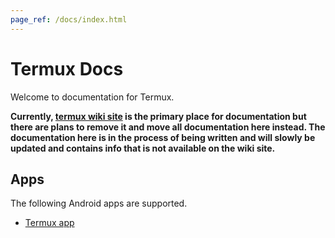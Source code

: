 ```yaml
---
page_ref: /docs/index.html
---
```


# Termux Docs

Welcome to documentation for Termux.

**Currently, [termux wiki site](https://wiki.termux.com/wiki/Main_Page) is the primary place for documentation but there are plans to remove it and move all documentation here instead. The documentation here is in the process of being written and will slowly be updated and contains info that is not available on the wiki site.**

## Apps

The following Android apps are supported.

- [Termux app](apps/termux/index.md)
##
